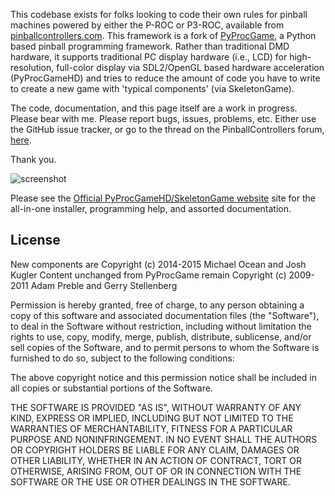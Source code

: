 This codebase exists for folks looking to code their own rules for pinball machines powered by either the P-ROC or P3-ROC, available from [pinballcontrollers.com](http://pinballcontrollers.com).  This framework is a fork of [PyProcGame](http://www.github.com/preble/pyprocgame), a Python based pinball programming framework.  Rather than traditional DMD hardware, it supports traditional PC display hardware (i.e., LCD) for high-resolution, full-color display via SDL2/OpenGL based hardware acceleration (PyProcGameHD) and tries to reduce the amount of code you have to write to create a new game with 'typical components' (via SkeletonGame).

The code, documentation, and this page itself are a work in progress.  Please bear with me.  Please report bugs, issues, problems, etc.  Either use the GitHub issue tracker, or go to the thread on the PinballControllers forum, [here](http://www.pinballcontrollers.com/forum/index.php?topic=1500.0).  

Thank you.  

![screenshot](https://dl.dropboxusercontent.com/u/254844/pyprocgamehd.png)

Please see the [Official PyProcGameHD/SkeletonGame website](http://www.pinballprogramming.com/) site for the all-in-one installer, programming help, and assorted documentation.

## License

New components are Copyright (c) 2014-2015 Michael Ocean and Josh Kugler
Content unchanged from PyProcGame remain Copyright (c) 2009-2011 Adam Preble and Gerry Stellenberg

Permission is hereby granted, free of charge, to any person obtaining a copy
of this software and associated documentation files (the "Software"), to deal
in the Software without restriction, including without limitation the rights
to use, copy, modify, merge, publish, distribute, sublicense, and/or sell
copies of the Software, and to permit persons to whom the Software is
furnished to do so, subject to the following conditions:

The above copyright notice and this permission notice shall be included in
all copies or substantial portions of the Software.

THE SOFTWARE IS PROVIDED "AS IS", WITHOUT WARRANTY OF ANY KIND, EXPRESS OR
IMPLIED, INCLUDING BUT NOT LIMITED TO THE WARRANTIES OF MERCHANTABILITY,
FITNESS FOR A PARTICULAR PURPOSE AND NONINFRINGEMENT. IN NO EVENT SHALL THE
AUTHORS OR COPYRIGHT HOLDERS BE LIABLE FOR ANY CLAIM, DAMAGES OR OTHER
LIABILITY, WHETHER IN AN ACTION OF CONTRACT, TORT OR OTHERWISE, ARISING FROM,
OUT OF OR IN CONNECTION WITH THE SOFTWARE OR THE USE OR OTHER DEALINGS IN
THE SOFTWARE.
